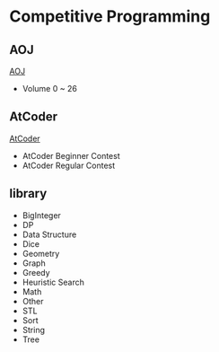 # Competitive Programming
## AOJ
[AOJ](http://judge.u-aizu.ac.jp/onlinejudge/ "AOJ")
- Volume 0 ~ 26

## AtCoder
[AtCoder](http://atcoder.jp/ "AtCoder")
- AtCoder Beginner Contest
- AtCoder Regular Contest

## library
- BigInteger
- DP
- Data Structure
- Dice
- Geometry
- Graph
- Greedy
- Heuristic Search
- Math
- Other
- STL
- Sort
- String
- Tree
